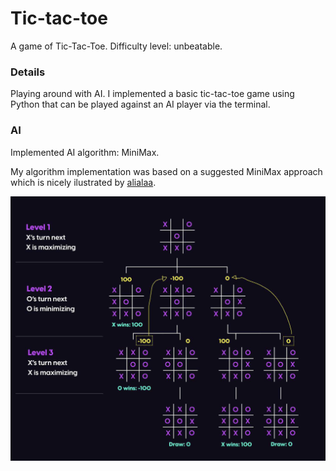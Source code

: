 # Tic-tac-toe
A game of Tic-Tac-Toe. Difficulty level: unbeatable.

### Details
Playing around with AI. I implemented a basic tic-tac-toe game using Python that can be played against an AI player via the terminal.

### AI
Implemented AI algorithm: MiniMax.

My algorithm implementation was based on a suggested MiniMax approach which is nicely ilustrated by [alialaa](https://alialaa.com/blog/tic-tac-toe-js-minimax).

![Sample Image](images/MiniMax_overview.png)
